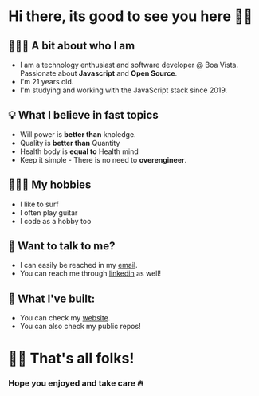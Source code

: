 # Hi there, its good to see you here 👋🏽

## 👨🏽‍💼 A bit about who I am
- I am a technology enthusiast and software developer @ Boa Vista. Passionate about <b>Javascript</b> and <b>Open Source</b>.
- I'm 21 years old.
- I'm studying and working with the JavaScript stack since 2019.

## 💡 What I believe in fast topics
  - Will power is <b>better than</b> knoledge.
  - Quality is <b>better than</b> Quantity
  - Health body is <b>equal to</b> Health mind
  - Keep it simple - There is no need to <b>overengineer</b>.
  
## 🏄🏽‍♂️ My hobbies
  - I like to surf
  - I often play guitar
  - I code as a hobby too
  
## 💬 Want to talk to me?
  - I can easily be reached in my <a href="mailto:contato@gabrielcampos.com.br">email</a>.
  - You can reach me through <a href="https://www.linkedin.com/in/gabriel-campos-b7618418a/" target="_blank">linkedin</a> as well!

## 🔨 What I've built:
  - You can check my <a href="https://gabrielcampos.com.br">website</a>.
  - You can also check my public repos!
  
# 👋🏽 That's all folks!
### Hope you enjoyed and take care 🔥
